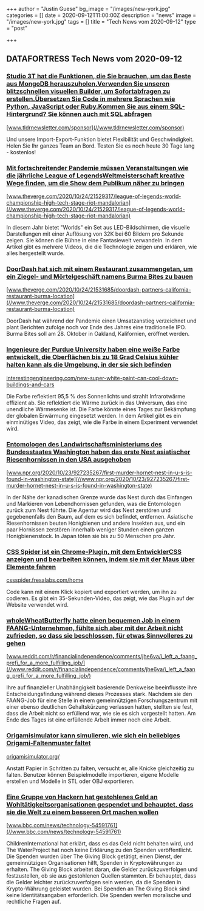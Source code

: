 +++
author = "Justin Guese"
bg_image = "/images/new-york.jpg"
categories = []
date = 2020-09-12T11:00:00Z
description = "news"
image = "/images/new-york.jpg"
tags = []
title = "Tech News vom 2020-09-12"
type = "post"

+++

        
## DATAFORTRESS Tech News vom 2020-09-12



### [Studio 3T hat die Funktionen, die Sie brauchen, um das Beste aus MongoDB herauszuholen.Verwenden Sie unseren blitzschnellen visuellen Builder, um Sofortabfragen zu erstellen.Übersetzen Sie Code in mehrere Sprachen wie Python, JavaScript oder Ruby.Kommen Sie aus einem SQL-Hintergrund? Sie können auch mit SQL abfragen](//www.tldrnewsletter.com/sponsor)


[www.tldrnewsletter.com/sponsor](//www.tldrnewsletter.com/sponsor)


Und unsere Import-Export-Funktion bietet Flexibilität und Geschwindigkeit. Holen Sie Ihr ganzes Team an Bord. Testen Sie es noch heute 30 Tage lang - kostenlos!


### [Mit fortschreitender Pandemie müssen Veranstaltungen wie die jährliche League of LegendsWeltmeisterschaft kreative Wege finden, um die Show dem Publikum näher zu bringen](//www.theverge.com/2020/10/24/21529317/league-of-legends-world-championship-high-tech-stage-riot-mandalorian)


[www.theverge.com/2020/10/24/21529317/league-of-legends-world-championship-high-tech-stage-riot-mandalorian](//www.theverge.com/2020/10/24/21529317/league-of-legends-world-championship-high-tech-stage-riot-mandalorian)


In diesem Jahr bietet "Worlds" ein Set aus LED-Bildschirmen, die visuelle Darstellungen mit einer Auflösung von 32K bei 60 Bildern pro Sekunde zeigen. Sie können die Bühne in eine Fantasiewelt verwandeln. In dem Artikel gibt es mehrere Videos, die die Technologie zeigen und erklären, wie alles hergestellt wurde.


### [DoorDash hat sich mit einem Restaurant zusammengetan, um ein Ziegel- und Mörtelgeschäft namens Burma Bites zu bauen](//www.theverge.com/2020/10/24/21531685/doordash-partners-california-restaurant-burma-location)


[www.theverge.com/2020/10/24/21531685/doordash-partners-california-restaurant-burma-location](//www.theverge.com/2020/10/24/21531685/doordash-partners-california-restaurant-burma-location)


DoorDash hat während der Pandemie einen Umsatzanstieg verzeichnet und plant Berichten zufolge noch vor Ende des Jahres eine traditionelle IPO. Burma Bites soll am 28. Oktober in Oakland, Kalifornien, eröffnet werden.


### [Ingenieure der Purdue University haben eine weiße Farbe entwickelt, die Oberflächen bis zu 18 Grad Celsius kühler halten kann als die Umgebung, in der sie sich befinden](//interestingengineering.com/new-super-white-paint-can-cool-down-buildings-and-cars)


[interestingengineering.com/new-super-white-paint-can-cool-down-buildings-and-cars](//interestingengineering.com/new-super-white-paint-can-cool-down-buildings-and-cars)


Die Farbe reflektiert 95,5 % des Sonnenlichts und strahlt Infrarotwärme effizient ab. Sie reflektiert die Wärme zurück in das Universum, das eine unendliche Wärmesenke ist. Die Farbe könnte eines Tages zur Bekämpfung der globalen Erwärmung eingesetzt werden. In dem Artikel gibt es ein einminütiges Video, das zeigt, wie die Farbe in einem Experiment verwendet wird.


### [Entomologen des Landwirtschaftsministeriums des Bundesstaates Washington haben das erste Nest asiatischer Riesenhornissen in den USA ausgehoben](//www.npr.org/2020/10/23/927235267/first-murder-hornet-nest-in-u-s-is-found-in-washington-state)


[www.npr.org/2020/10/23/927235267/first-murder-hornet-nest-in-u-s-is-found-in-washington-state](//www.npr.org/2020/10/23/927235267/first-murder-hornet-nest-in-u-s-is-found-in-washington-state)


In der Nähe der kanadischen Grenze wurde das Nest durch das Einfangen und Markieren von Lebendhornissen gefunden, was die Entomologen zurück zum Nest führte. Die Agentur wird das Nest zerstören und gegebenenfalls den Baum, auf dem es sich befindet, entfernen. Asiatische Riesenhornissen beuten Honigbienen und andere Insekten aus, und ein paar Hornissen zerstören innerhalb weniger Stunden einen ganzen Honigbienenstock. In Japan töten sie bis zu 50 Menschen pro Jahr.


### [CSS Spider ist ein Chrome-Plugin, mit dem EntwicklerCSS anzeigen und bearbeiten können, indem sie mit der Maus über Elemente fahren](//cssspider.fresalabs.com/home)


[cssspider.fresalabs.com/home](//cssspider.fresalabs.com/home)


Code kann mit einem Klick kopiert und exportiert werden, um ihn zu codieren. Es gibt ein 35-Sekunden-Video, das zeigt, wie das Plugin auf der Website verwendet wird.


### [wholeWheatButterfly hatte einen bequemen Job in einem FAANG-Unternehmen, fühlte sich aber mit der Arbeit nicht zufrieden, so dass sie beschlossen, für etwas Sinnvolleres zu gehen](//www.reddit.com/r/financialindependence/comments/jhe6va/i_left_a_faang_prefi_for_a_more_fulfilling_job/)


[www.reddit.com/r/financialindependence/comments/jhe6va/i_left_a_faang_prefi_for_a_more_fulfilling_job/](//www.reddit.com/r/financialindependence/comments/jhe6va/i_left_a_faang_prefi_for_a_more_fulfilling_job/)


Ihre auf finanzieller Unabhängigkeit basierende Denkweise beeinflusste ihre Entscheidungsfindung während dieses Prozesses stark. Nachdem sie den FAANG-Job für eine Stelle in einem gemeinnützigen Forschungszentrum mit einer ebenso deutlichen Gehaltskürzung verlassen hatten, stellten sie fest, dass die Arbeit nicht so erfüllend war, wie sie es sich vorgestellt hatten. Am Ende des Tages ist eine erfüllende Arbeit immer noch eine Arbeit.


### [Origamisimulator kann simulieren, wie sich ein beliebiges Origami-Faltenmuster faltet](//origamisimulator.org/)


[origamisimulator.org/](//origamisimulator.org/)


Anstatt Papier in Schritten zu falten, versucht er, alle Knicke gleichzeitig zu falten. Benutzer können Beispielmodelle importieren, eigene Modelle erstellen und Modelle in STL oder OBJ exportieren.


### [Eine Gruppe von Hackern hat gestohlenes Geld an Wohltätigkeitsorganisationen gespendet und behauptet, dass sie die Welt zu einem besseren Ort machen wollen](//www.bbc.com/news/technology-54591761)


[www.bbc.com/news/technology-54591761](//www.bbc.com/news/technology-54591761)


ChildrenInternational hat erklärt, dass es das Geld nicht behalten wird, und The WaterProject hat noch keine Erklärung zu den Spenden veröffentlicht. Die Spenden wurden über The Giving Block getätigt, einen Dienst, der gemeinnützigen Organisationen hilft, Spenden in Kryptowährungen zu erhalten. The Giving Block arbeitet daran, die Gelder zurückzuverfolgen und festzustellen, ob sie aus gestohlenen Quellen stammten. Er behauptet, dass die Gelder leichter zurückzuverfolgen sein werden, da die Spenden in Krypto-Währung geleistet wurden. Bei Spenden an The Giving Block sind keine Identitätsangaben erforderlich. Die Spenden werfen moralische und rechtliche Fragen auf.